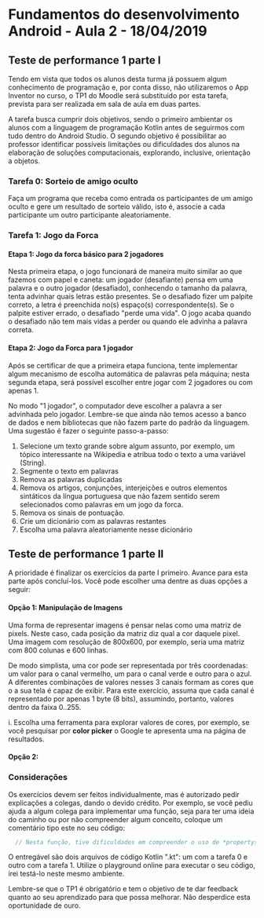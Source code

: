 # Fundamentos do desenvolvimento Android - Aula 2 - 18/04/2019

## Teste de performance 1 parte I

Tendo em vista que todos os alunos desta turma já possuem algum conhecimento de programação e, por conta disso, não utilizaremos o App Inventor no curso, o TP1 do Moodle será substituído por esta tarefa, prevista para ser realizada em sala de aula em duas partes.

A tarefa busca cumprir dois objetivos, sendo o primeiro ambientar os alunos com a linguagem de programação Kotlin antes de seguirmos com tudo dentro do Android Studio. O segundo objetivo é possibilitar ao professor identificar possíveis limitações ou dificuldades dos alunos na elaboração de soluções computacionais, explorando, inclusive, orientação a objetos.


### Tarefa 0: Sorteio de amigo oculto

Faça um programa que receba como entrada os participantes de um amigo oculto e gere um resultado de sorteio válido, isto é, associe a cada participante um outro participante aleatoriamente.

### Tarefa 1: Jogo da Forca

#### Etapa 1: Jogo da forca básico para 2 jogadores

Nesta primeira etapa, o jogo funcionará de maneira muito similar ao que fazemos com papel e caneta: um jogador (desafiante) pensa em uma palavra e o outro jogador (desafiado), conhecendo o tamanho da palavra, tenta advinhar quais letras estão presentes. Se o desafiado fizer um palpite correto, a letra é preenchida no(s) espaço(s) correspondente(s). Se o palpite estiver errado, o desafiado "perde uma vida". O jogo acaba quando o desafiado não tem mais vidas a perder ou quando ele advinha a palavra correta.

#### Etapa 2: Jogo da Forca para 1 jogador

Após se certificar de que a primeira etapa funciona, tente implementar algum mecanismo de escolha automática de palavras pela máquina; nesta segunda etapa, será possível escolher entre jogar com 2 jogadores ou com apenas 1. 

No modo "1 jogador", o computador deve escolher a palavra a ser advinhada pelo jogador. Lembre-se que ainda não temos acesso a banco de dados e nem bibliotecas  que não fazem parte do padrão da linguagem. Uma sugestão é fazer o seguinte passo-a-passo:

1. Selecione um texto grande sobre algum assunto, por exemplo, um tópico interessante na Wikipedia e atribua todo o texto a uma variável (String).
2. Segmente o texto em palavras
3. Remova as palavras duplicadas
4. Remova os artigos, conjunções, interjeições e outros elementos sintáticos da língua portuguesa que não fazem sentido serem selecionados como palavras em um jogo da forca. 
5. Remova os sinais de pontuação.
6. Crie um dicionário com as palavras restantes
7. Escolha uma palavra aleatoriamente nesse dicionário

## Teste de performance 1 parte II

A prioridade é finalizar os exercícios da parte I primeiro. Avance para esta parte após concluí-los. Você pode escolher uma dentre as duas opções a seguir:

#### Opção 1: Manipulação de Imagens

Uma forma de representar imagens é pensar nelas como uma matriz de pixels. Neste caso, cada posição da matriz diz qual a cor daquele pixel. Uma imagem com resolução de 800x600, por exemplo, seria uma matriz com 800 colunas e 600 linhas.

De modo simplista, uma cor pode ser representada por três coordenadas: um valor para o canal vermelho, um para o canal verde e outro para o azul. A diferentes combinações de valores nesses 3 canais formam as cores que o a sua tela é capaz de exibir. Para este exercício, assuma que cada canal é representado por apenas 1 byte (8 bits), assumindo, portanto, valores dentro da faixa 0..255.

i. Escolha uma ferramenta para explorar valores de cores, por exemplo, se você pesquisar por **color picker** o Google te apresenta uma na página de resultados.

#### Opção 2: 


### Considerações

Os exercícios devem ser feitos individualmente, mas é autorizado pedir explicações a colegas, dando o devido crédito. Por exemplo, se você pediu ajuda a algum colega para implementar uma função, seja para ter uma ideia do caminho ou por não compreender algum conceito, coloque um comentário tipo este no seu código:

  ```kotlin
    // Nesta função, tive dificuldades em compreender o uso de *propertys*, mas com a ajuda de Fulano de Tal entendi e consegui resolver.
  ```

O entregável são dois arquivos de código Kotlin ".kt": um com a tarefa 0 e outro com a tarefa 1. Utilize o playground online para executar o seu código, irei testá-lo neste mesmo ambiente.

Lembre-se que o TP1 é obrigatório e tem o objetivo de te dar feedback quanto ao seu aprendizado para que possa melhorar. Não desperdice esta oportunidade de ouro.
<!--stackedit_data:
eyJoaXN0b3J5IjpbNDk5MzE1MDAxLDcxMDQwMzAzMl19
-->